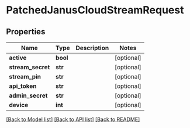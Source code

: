 # PatchedJanusCloudStreamRequest


## Properties
Name | Type | Description | Notes
------------ | ------------- | ------------- | -------------
**active** | **bool** |  | [optional] 
**stream_secret** | **str** |  | [optional] 
**stream_pin** | **str** |  | [optional] 
**api_token** | **str** |  | [optional] 
**admin_secret** | **str** |  | [optional] 
**device** | **int** |  | [optional] 

[[Back to Model list]](../README.md#documentation-for-models) [[Back to API list]](../README.md#documentation-for-api-endpoints) [[Back to README]](../README.md)


